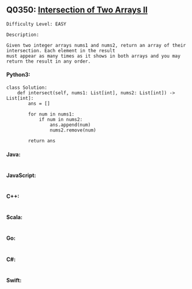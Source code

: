 ## Q0350: [Intersection of Two Arrays II](https://leetcode.com/problems/intersection-of-two-arrays-ii/)

```
Difficulty Level: EASY
```

```
Description:

Given two integer arrays nums1 and nums2, return an array of their intersection. Each element in the result
must appear as many times as it shows in both arrays and you may return the result in any order.
```

#### Python3:

```
class Solution:
    def intersect(self, nums1: List[int], nums2: List[int]) -> List[int]:
        ans = []

        for num in nums1:
            if num in nums2:
                ans.append(num)
                nums2.remove(num)

        return ans
```

#### Java:

```

```

#### JavaScript:

```

```

#### C++:

```

```

#### Scala:

```

```

#### Go:

```

```

#### C#:

```

```

#### Swift:

```

```